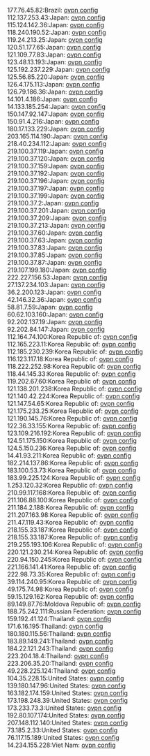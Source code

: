 177.76.45.82:Brazil: [ovpn config](vpn/177_76_45_82.ovpn)  
112.137.253.43:Japan: [ovpn config](vpn/112_137_253_43.ovpn)  
115.124.142.36:Japan: [ovpn config](vpn/115_124_142_36.ovpn)  
118.240.190.52:Japan: [ovpn config](vpn/118_240_190_52.ovpn)  
119.24.213.25:Japan: [ovpn config](vpn/119_24_213_25.ovpn)  
120.51.177.65:Japan: [ovpn config](vpn/120_51_177_65.ovpn)  
121.109.77.83:Japan: [ovpn config](vpn/121_109_77_83.ovpn)  
123.48.13.193:Japan: [ovpn config](vpn/123_48_13_193.ovpn)  
125.192.237.229:Japan: [ovpn config](vpn/125_192_237_229.ovpn)  
125.56.85.220:Japan: [ovpn config](vpn/125_56_85_220.ovpn)  
126.4.175.113:Japan: [ovpn config](vpn/126_4_175_113.ovpn)  
126.79.186.36:Japan: [ovpn config](vpn/126_79_186_36.ovpn)  
14.101.4.186:Japan: [ovpn config](vpn/14_101_4_186.ovpn)  
14.133.185.254:Japan: [ovpn config](vpn/14_133_185_254.ovpn)  
150.147.92.147:Japan: [ovpn config](vpn/150_147_92_147.ovpn)  
150.91.4.216:Japan: [ovpn config](vpn/150_91_4_216.ovpn)  
180.17.133.229:Japan: [ovpn config](vpn/180_17_133_229.ovpn)  
203.165.114.190:Japan: [ovpn config](vpn/203_165_114_190.ovpn)  
218.40.234.112:Japan: [ovpn config](vpn/218_40_234_112.ovpn)  
219.100.37.119:Japan: [ovpn config](vpn/219_100_37_119.ovpn)  
219.100.37.120:Japan: [ovpn config](vpn/219_100_37_120.ovpn)  
219.100.37.159:Japan: [ovpn config](vpn/219_100_37_159.ovpn)  
219.100.37.192:Japan: [ovpn config](vpn/219_100_37_192.ovpn)  
219.100.37.196:Japan: [ovpn config](vpn/219_100_37_196.ovpn)  
219.100.37.197:Japan: [ovpn config](vpn/219_100_37_197.ovpn)  
219.100.37.199:Japan: [ovpn config](vpn/219_100_37_199.ovpn)  
219.100.37.2:Japan: [ovpn config](vpn/219_100_37_2.ovpn)  
219.100.37.201:Japan: [ovpn config](vpn/219_100_37_201.ovpn)  
219.100.37.209:Japan: [ovpn config](vpn/219_100_37_209.ovpn)  
219.100.37.213:Japan: [ovpn config](vpn/219_100_37_213.ovpn)  
219.100.37.60:Japan: [ovpn config](vpn/219_100_37_60.ovpn)  
219.100.37.63:Japan: [ovpn config](vpn/219_100_37_63.ovpn)  
219.100.37.83:Japan: [ovpn config](vpn/219_100_37_83.ovpn)  
219.100.37.85:Japan: [ovpn config](vpn/219_100_37_85.ovpn)  
219.100.37.87:Japan: [ovpn config](vpn/219_100_37_87.ovpn)  
219.107.199.180:Japan: [ovpn config](vpn/219_107_199_180.ovpn)  
222.227.156.53:Japan: [ovpn config](vpn/222_227_156_53.ovpn)  
27.137.234.103:Japan: [ovpn config](vpn/27_137_234_103.ovpn)  
36.2.200.123:Japan: [ovpn config](vpn/36_2_200_123.ovpn)  
42.146.32.36:Japan: [ovpn config](vpn/42_146_32_36.ovpn)  
58.81.7.59:Japan: [ovpn config](vpn/58_81_7_59.ovpn)  
60.62.103.160:Japan: [ovpn config](vpn/60_62_103_160.ovpn)  
92.202.137.19:Japan: [ovpn config](vpn/92_202_137_19.ovpn)  
92.202.84.147:Japan: [ovpn config](vpn/92_202_84_147.ovpn)  
112.164.74.100:Korea Republic of: [ovpn config](vpn/112_164_74_100.ovpn)  
112.165.223.11:Korea Republic of: [ovpn config](vpn/112_165_223_11.ovpn)  
112.185.230.239:Korea Republic of: [ovpn config](vpn/112_185_230_239.ovpn)  
116.123.117.18:Korea Republic of: [ovpn config](vpn/116_123_117_18.ovpn)  
118.222.252.98:Korea Republic of: [ovpn config](vpn/118_222_252_98.ovpn)  
118.44.145.33:Korea Republic of: [ovpn config](vpn/118_44_145_33.ovpn)  
119.202.67.60:Korea Republic of: [ovpn config](vpn/119_202_67_60.ovpn)  
121.138.201.238:Korea Republic of: [ovpn config](vpn/121_138_201_238.ovpn)  
121.140.42.224:Korea Republic of: [ovpn config](vpn/121_140_42_224.ovpn)  
121.147.54.65:Korea Republic of: [ovpn config](vpn/121_147_54_65.ovpn)  
121.175.233.25:Korea Republic of: [ovpn config](vpn/121_175_233_25.ovpn)  
121.190.145.76:Korea Republic of: [ovpn config](vpn/121_190_145_76.ovpn)  
122.36.33.155:Korea Republic of: [ovpn config](vpn/122_36_33_155.ovpn)  
123.109.216.192:Korea Republic of: [ovpn config](vpn/123_109_216_192.ovpn)  
124.51.175.150:Korea Republic of: [ovpn config](vpn/124_51_175_150.ovpn)  
124.5.150.236:Korea Republic of: [ovpn config](vpn/124_5_150_236.ovpn)  
14.41.93.211:Korea Republic of: [ovpn config](vpn/14_41_93_211.ovpn)  
182.214.137.86:Korea Republic of: [ovpn config](vpn/182_214_137_86.ovpn)  
183.100.53.73:Korea Republic of: [ovpn config](vpn/183_100_53_73.ovpn)  
183.99.225.124:Korea Republic of: [ovpn config](vpn/183_99_225_124.ovpn)  
1.253.120.32:Korea Republic of: [ovpn config](vpn/1_253_120_32.ovpn)  
210.99.117.168:Korea Republic of: [ovpn config](vpn/210_99_117_168.ovpn)  
211.106.88.100:Korea Republic of: [ovpn config](vpn/211_106_88_100.ovpn)  
211.184.2.188:Korea Republic of: [ovpn config](vpn/211_184_2_188.ovpn)  
211.207.163.98:Korea Republic of: [ovpn config](vpn/211_207_163_98.ovpn)  
211.47.119.43:Korea Republic of: [ovpn config](vpn/211_47_119_43.ovpn)  
218.155.33.187:Korea Republic of: [ovpn config](vpn/218_155_33_187.ovpn)  
218.155.33.187:Korea Republic of: [ovpn config](vpn/218_155_33_187.ovpn)  
219.255.193.106:Korea Republic of: [ovpn config](vpn/219_255_193_106.ovpn)  
220.121.230.214:Korea Republic of: [ovpn config](vpn/220_121_230_214.ovpn)  
220.94.150.245:Korea Republic of: [ovpn config](vpn/220_94_150_245.ovpn)  
221.166.141.41:Korea Republic of: [ovpn config](vpn/221_166_141_41.ovpn)  
222.98.73.35:Korea Republic of: [ovpn config](vpn/222_98_73_35.ovpn)  
39.114.240.95:Korea Republic of: [ovpn config](vpn/39_114_240_95.ovpn)  
49.175.74.98:Korea Republic of: [ovpn config](vpn/49_175_74_98.ovpn)  
59.15.129.162:Korea Republic of: [ovpn config](vpn/59_15_129_162.ovpn)  
89.149.87.76:Moldova Republic of: [ovpn config](vpn/89_149_87_76.ovpn)  
188.75.242.111:Russian Federation: [ovpn config](vpn/188_75_242_111.ovpn)  
159.192.41.124:Thailand: [ovpn config](vpn/159_192_41_124.ovpn)  
171.6.16.195:Thailand: [ovpn config](vpn/171_6_16_195.ovpn)  
180.180.115.56:Thailand: [ovpn config](vpn/180_180_115_56.ovpn)  
183.89.149.241:Thailand: [ovpn config](vpn/183_89_149_241.ovpn)  
184.22.121.243:Thailand: [ovpn config](vpn/184_22_121_243.ovpn)  
223.204.18.4:Thailand: [ovpn config](vpn/223_204_18_4.ovpn)  
223.206.35.20:Thailand: [ovpn config](vpn/223_206_35_20.ovpn)  
49.228.225.124:Thailand: [ovpn config](vpn/49_228_225_124.ovpn)  
104.35.228.15:United States: [ovpn config](vpn/104_35_228_15.ovpn)  
139.180.147.96:United States: [ovpn config](vpn/139_180_147_96.ovpn)  
163.182.174.159:United States: [ovpn config](vpn/163_182_174_159.ovpn)  
173.198.248.39:United States: [ovpn config](vpn/173_198_248_39.ovpn)  
173.233.73.3:United States: [ovpn config](vpn/173_233_73_3.ovpn)  
192.80.107.174:United States: [ovpn config](vpn/192_80_107_174.ovpn)  
207.148.112.140:United States: [ovpn config](vpn/207_148_112_140.ovpn)  
73.185.2.33:United States: [ovpn config](vpn/73_185_2_33.ovpn)  
76.117.15.189:United States: [ovpn config](vpn/76_117_15_189.ovpn)  
14.234.155.228:Viet Nam: [ovpn config](vpn/14_234_155_228.ovpn)  
